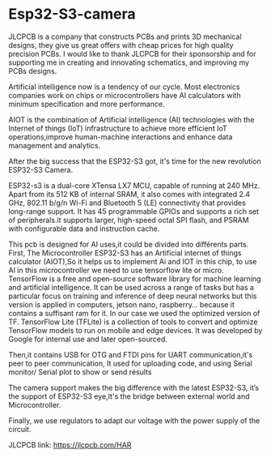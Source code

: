 # Esp32-S3-camera

JLCPCB is a company that constructs PCBs and prints 3D mechanical designs, they give us great offers with cheap prices for high quality precision PCBs. I would like to thank JLCPCB for their sponsorship and for supporting me in creating and innovating schematics, and improving my PCBs designs.

Artificial intelligence now is a tendency of our cycle. Most electronics companies work on chips or microcontrollers have AI calculators with minimum specification and more performance.

AIOT is the combination of Artificial intelligence (AI) technologies with the Internet of things (IoT) infrastructure to achieve more efficient IoT operations,improve human-machine interactions and enhance data management and analytics.

After the big success that the ESP32-S3 got, it's time for the new revolution ESP32-S3 Camera.

 ESP32-s3 is a dual-core XTensa LX7 MCU, capable of running at 240 MHz. Apart from its 512 KB of internal SRAM, it also comes with integrated 2.4 GHz, 802.11 b/g/n Wi-Fi and Bluetooth 5 (LE) connectivity that provides long-range support. It has 45 programmable GPIOs and supports a rich set of peripherals.it supports larger, high-speed octal SPI flash, and PSRAM with configurable data and instruction cache.

This pcb is designed for AI uses,it could be divided into différents parts.
First, The Microcontroller ESP32-S3 has an Artificial internet of things calculator (AIOT),So it helps us to implement Ai and IOT in this chip, to use AI in this microcontroller we need to use tensorflow lite or micro.
TensorFlow is a free and open-source software library for machine learning and artificial intelligence. It can be used across a range of tasks but has a particular focus on training and inference of deep neural networks but this version is applied in computers, jetson nano, raspberry… because it contains a suffisant ram for it. In our case we used the  optimized version of TF.
TensorFlow Lite (TFLite) is a collection of tools to convert and optimize TensorFlow models to run on mobile and edge devices. It was developed by Google for internal use and later open-sourced.

Then,it contains USB for OTG and FTDI pins for UART communication,it's peer to peer communication, It used for uploading code, and using Serial monitor/ Serial plot to show  or send résults

The camera support makes the big difference with the latest ESP32-S3, it’s the support of ESP32-S3 eye,It's the bridge between external world and Microcontroller.

Finally, we use regulators to adapt our voltage with the power supply of the circuit.

JLCPCB link: https://jlcpcb.com/HAR


